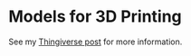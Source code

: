 # Models for 3D Printing
See my [Thingiverse post](https://www.thingiverse.com/thing:3303582) for more information.